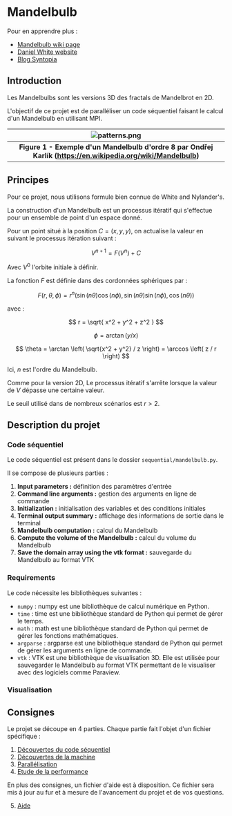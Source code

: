 # Mandelbulb

Pour en apprendre plus :
- [Mandelbulb wiki page](https://en.wikipedia.org/wiki/Mandelbulb)
- [Daniel White website](https://www.skytopia.com/project/fractal/2mandelbulb.html)
- [Blog Syntopia](http://blog.hvidtfeldts.net/index.php/2011/09/distance-estimated-3d-fractals-v-the-mandelbulb-different-de-approximations/)

## Introduction

Les Mandelbulbs sont les versions 3D des fractals de Mandelbrot en 2D.

L'objectif de ce projet est de paralléliser un code séquentiel faisant le calcul d'un Mandelbulb en utilisant MPI.

| ![patterns.png](https://upload.wikimedia.org/wikipedia/commons/thumb/a/a0/Power_8_mandelbulb_fractal_overview.jpg/1920px-Power_8_mandelbulb_fractal_overview.jpg) |
|:--:|
|<b>Figure 1 - Exemple d'un Mandelbulb d'ordre 8 par Ondřej Karlík (https://en.wikipedia.org/wiki/Mandelbulb)</b>|


## Principes

Pour ce projet, nous utilisons formule bien connue de White and Nylander's.

La construction d'un Mandelbulb est un processus itératif qui s'effectue pour un ensemble de point d'un espace donné.

Pour un point situé à la position $C = \left( x, y, y \right)$, on actualise la valeur en suivant le processus itération suivant :

$$
V^{n+1} = F\left( V^{n} \right) + C
$$

Avec $V^0$ l'orbite initiale à définir.

La fonction $F$ est définie dans des cordonnées sphériques par :

$$
F(r, \theta, \phi) = r^n \left( \sin{(n \theta)} \cos(n\phi), \sin (n \theta) \sin (n\phi), \cos(n \theta)  \right)
$$

avec :

$$
r = \sqrt{ x^2 + y^2 + z^2 }
$$

$$
\phi = \arctan \left( y / x \right)
$$

$$
\theta = \arctan \left(  \sqrt{x^2 + y^2}  / z \right) = \arccos \left( z / r \right)
$$

Ici, $n$ est l'ordre du Mandelbulb.

Comme pour la version 2D, Le processus itératif s'arrête lorsque la valeur de $V$ dépasse une certaine valeur.

Le seuil utilisé dans de nombreux scénarios est $r > 2$.

## Description du projet

### Code séquentiel

Le code séquentiel est présent dans le dossier `sequential/mandelbulb.py`.

Il se compose de plusieurs parties :

1) **Input parameters :** définition des paramètres d'entrée
2) **Command line arguments :** gestion des arguments en ligne de commande
3) **Initialization :** initialisation des variables et des conditions initiales
4) **Terminal output summary :** affichage des informations de sortie dans le terminal
5) **Mandelbulb computation :** calcul du Mandelbulb
6) **Compute the volume of the Mandelbulb :** calcul du volume du Mandelbulb
7) **Save the domain array using the vtk format :** sauvegarde du Mandelbulb au format VTK

### Requirements

Le code nécessite les bibliothèques suivantes :

- `numpy` : numpy est une bibliothèque de calcul numérique en Python.
- `time` : time est une bibliothèque standard de Python qui permet de gérer le temps.
- `math` : math est une bibliothèque standard de Python qui permet de gérer les fonctions mathématiques.
- `argparse` : argparse est une bibliothèque standard de Python qui permet de gérer les arguments en ligne de commande.
- `vtk` : VTK est une bibliothèque de visualisation 3D. Elle est utilisée pour sauvegarder le Mandelbulb au format VTK permettant de le visualiser avec des logiciels comme Paraview.

### Visualisation

## Consignes

Le projet se découpe en 4 parties. Chaque partie fait l'objet d'un fichier spécifique :

1. [Découvertes du code séquentiel](./1_sequential.md)
2. [Découvertes de la machine](./2_machine.md)
3. [Parallélisation](./3_mpi/md)
4. [Etude de la performance](./4_performance.md)

En plus des consignes, un fichier d'aide est à disposition. Ce fichier sera mis à jour au fur et à mesure de l'avancement du projet et de vos questions.

5. [Aide](./5_aide.md)